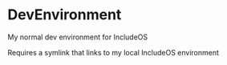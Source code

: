 # DevEnvironment
My normal dev environment for IncludeOS

Requires a symlink that links to my local
IncludeOS environment
